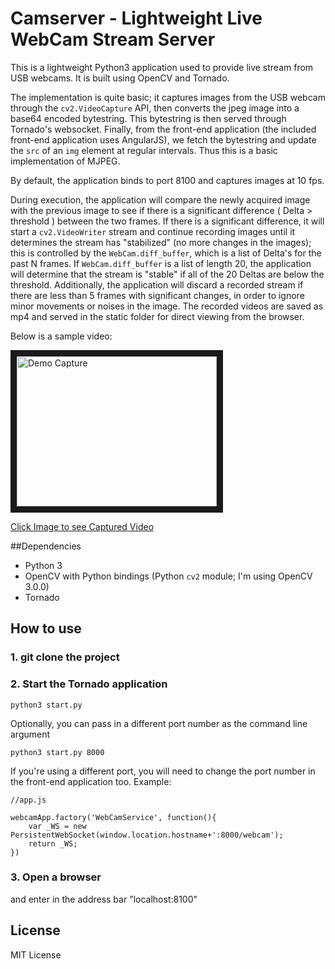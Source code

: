 # Camserver - Lightweight Live WebCam Stream Server

This is a lightweight Python3 application used to provide live stream from USB webcams.
It is built using OpenCV and Tornado.

The implementation is quite basic; it captures images from the USB webcam through the `cv2.VideoCapture` API, then converts the jpeg image into a base64 encoded bytestring. This bytestring is then served through Tornado's websocket. Finally, from the front-end application (the included front-end application uses AngularJS), we fetch the bytestring and update the `src` of an `img` element at regular intervals. Thus this is a basic implementation of MJPEG.

By default, the application binds to port 8100 and captures images at 10 fps.

During execution, the application will compare the newly acquired image with the previous image to see if there is a significant difference ( Delta > threshold ) between the two frames. If there is a significant difference, it will start a `cv2.VideoWriter` stream and continue recording images until it determines the stream has "stabilized" (no more changes in the images); this is controlled by the `WebCam.diff_buffer`, which is a list of Delta's for the past N frames. If `WebCam.diff_buffer` is a list of length 20, the application will determine that the stream is "stable" if all of the 20 Deltas are below the threshold. Additionally, the application will discard a recorded stream if there are less than 5 frames with significant changes, in order to ignore minor movements or noises in the image. The recorded videos are saved as mp4 and served in the static folder for direct viewing from the browser.

Below is a sample video:

<a href="http://res.jungabyte.com/sites/github/camserver_demo.mp4" target="_blank"><img src="http://res.jungabyte.com/sites/github/camserver_demo.jpg" 
alt="Demo Capture" width="320" height="240" border="10" /><p>Click Image to see Captured Video</p></a>

##Dependencies

* Python 3
* OpenCV with Python bindings (Python `cv2` module; I'm using OpenCV 3.0.0)
* Tornado

## How to use

### 1. git clone the project
### 2. Start the Tornado application

```
python3 start.py
```

Optionally, you can pass in a different port number as the command line argument
```
python3 start.py 8000
```
If you're using a different port, you will need to change the port number in the front-end application too.
Example:
```
//app.js

webcamApp.factory('WebCamService', function(){
	var _WS = new PersistentWebSocket(window.location.hostname+':8000/webcam');
	return _WS;
})
```

### 3. Open a browser
and enter in the address bar "localhost:8100"

## License

MIT License